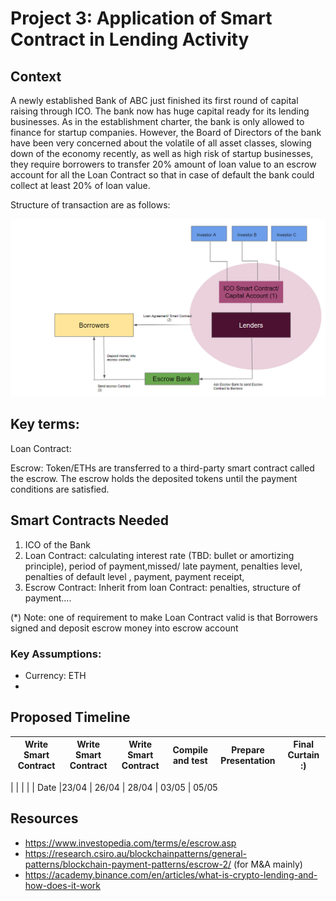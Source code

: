 # Project 3: Application of Smart Contract in Lending Activity

## Context

A newly established Bank of ABC just finished its first round of capital raising through ICO. The bank now has huge capital ready for its lending businesses. As in the establishment charter, the bank is only allowed to finance for startup companies. However, the Board of Directors of the bank have been very concerned about the volatile of all asset classes, slowing down of the economy recently, as well as high risk of startup businesses, they require borrowers to transfer 20% amount of loan value to an escrow account for all the Loan Contract so that in case of default the bank could collect at least 20% of loan value.

Structure of transaction are as follows: 


![alt=""](Images/flow.png)


## Key terms:

Loan Contract: 

Escrow: Token/ETHs are transferred to a third-party smart contract called the escrow. The escrow holds the deposited tokens until the payment conditions are satisfied.

## Smart Contracts Needed

1. ICO of the Bank
2. Loan Contract: calculating interest rate (TBD: bullet or amortizing principle), period of payment,missed/ late payment, penalties level, penalties of default level , payment, payment receipt,  
3. Escrow Contract: Inherit from loan Contract: penalties, structure of payment.... 

(*) Note: one of requirement to make Loan Contract valid is that Borrowers signed and deposit escrow money into escrow account

### Key Assumptions:

- Currency: ETH
- 

## Proposed Timeline


| Write Smart Contract | Write Smart Contract | Write Smart Contract | Compile and test | Prepare Presentation | Final Curtain :) |
| ------------- | ------------- | ------------- |------------- | ------------- | ------------- |
|
|   |  |
| Date  |23/04     | 26/04    | 28/04   | 03/05   | 05/05   




## Resources 
* https://www.investopedia.com/terms/e/escrow.asp
* https://research.csiro.au/blockchainpatterns/general-patterns/blockchain-payment-patterns/escrow-2/ (for M&A mainly)
* https://academy.binance.com/en/articles/what-is-crypto-lending-and-how-does-it-work

